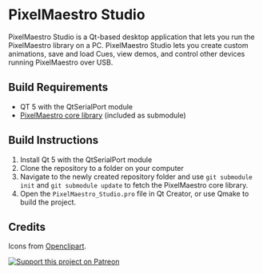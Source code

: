 # PixelMaestro Studio
PixelMaestro Studio is a Qt-based desktop application that lets you run the PixelMaestro library on a PC. PixelMaestro Studio lets you create custom animations, save and load Cues, view demos, and control other devices running PixelMaestro over USB.

## Build Requirements
- QT 5 with the QtSerialPort module
- [PixelMaestro core library](https://github.com/8bitbuddhist/PixelMaestro) (included as submodule)

## Build Instructions
1. Install Qt 5 with the QtSerialPort module
2. Clone the repository to a folder on your computer
3. Navigate to the newly created repository folder and use `git submodule init` and `git submodule update` to fetch the PixelMaestro core library.
4. Open the `PixelMaestro_Studio.pro` file in Qt Creator, or use Qmake to build the project.

## Credits

Icons from [Openclipart](https://openclipart.org/).

[![Support this project on Patreon](https://c5.patreon.com/external/logo/become_a_patron_button@2x.png)](https://www.patreon.com/bePatron?u=8547028)
